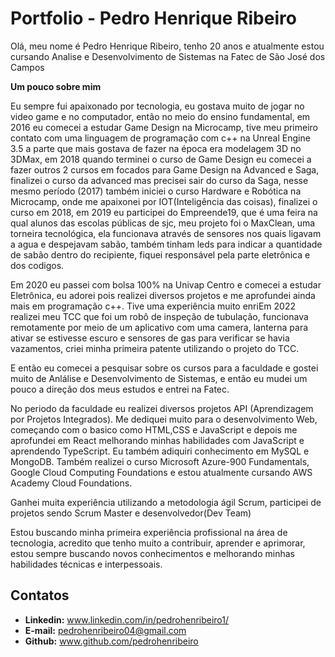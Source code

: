 # Portfolio - Pedro Henrique Ribeiro

Olá, meu nome é Pedro Henrique Ribeiro, tenho 20 anos e atualmente estou cursando Analise e Desenvolvimento de Sistemas na Fatec de São José dos Campos

**Um pouco sobre mim**

Eu sempre fui apaixonado por tecnologia, eu gostava muito de jogar no video game e no computador, então no meio do ensino fundamental, em 2016 eu comecei a estudar Game Design na Microcamp, tive meu primeiro contato com uma linguagem de programação com c++ na Unreal Engine 3.5 a parte que mais gostava de fazer na época era modelagem 3D no 3DMax, em 2018 quando terminei o curso de Game Design eu comecei a fazer outros 2 cursos em focados para Game Design na Advanced e Saga, finalizei o curso da advanced mas precisei sair do curso da Saga, nesse mesmo período (2017) também iniciei o curso Hardware e Robótica na Microcamp, onde me apaixonei por IOT(Inteligência das coisas), finalizei o curso em 2018, em 2019 eu participei do Empreende19, que é uma feira na qual alunos das escolas públicas de sjc, meu projeto foi o MaxClean, uma torneira tecnológica, ela funcionava através de sensores nos quais ligavam a agua e despejavam sabão, também tinham leds para indicar a quantidade de sabão dentro do recipiente, fiquei responsável pela parte eletrônica e dos codigos.

Em 2020 eu passei com bolsa 100% na Univap Centro e comecei a estudar Eletrônica, eu adorei pois realizei diversos projetos e me aprofundei ainda mais em programação c++. Tive uma experiência muito enriEm 2022 realizei meu TCC que foi um robô de inspeção de tubulação, funcionava remotamente por meio de um aplicativo com uma camera, lanterna para ativar se estivesse escuro e sensores de gas para verificar se havia vazamentos, criei minha primeira patente utilizando o projeto do TCC.

 E então eu comecei a pesquisar sobre os cursos para a faculdade e gostei muito de Anlálise e Desenvolvimento de Sistemas, e então eu mudei um pouco a direção dos meus estudos e entrei na Fatec.

 No periodo da faculdade eu realizei diversos projetos API (Aprendizagem por Projetos Integrados). Me dediquei muito para o desenvolvimento Web, começando com o basico como HTML,CSS e JavaScript e depois me aprofundei em React melhorando minhas habilidades com JavaScript e aprendendo TypeScript. Eu também adiquiri conhecimento em MySQL e MongoDB. Também realizei o curso Microsoft Azure-900 Fundamentals, Google Cloud Computing Foundations e estou atualmente cursando AWS Academy Cloud Foundations. 

 Ganhei muita experiência utilizando a metodologia ágil Scrum, participei de projetos sendo Scrum Master e desenvolvedor(Dev Team)

 Estou buscando minha primeira experiência profissional na área de tecnologia, acredito que tenho muito a contribuir, aprender e aprimorar,  estou sempre buscando novos conhecimentos e melhorando minhas habilidades técnicas e interpessoais.

 
## Contatos

 * **Linkedin:** www.linkedin.com/in/pedrohenribeiro1/
 * **E-mail:** pedrohenribeiro04@gmail.com
 * **Github:** www.github.com/pedrohenribeiro
 <!-- * Portfolio (site) -->
